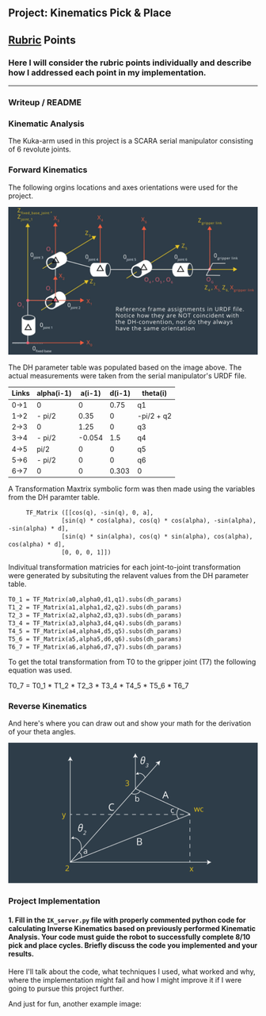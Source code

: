 ## Project: Kinematics Pick & Place

[//]: # (Image References)

[image1]: ./misc_images/misc4.png
[image2]: ./misc_images/misc3.png

## [Rubric](https://review.udacity.com/#!/rubrics/972/view) Points
### Here I will consider the rubric points individually and describe how I addressed each point in my implementation.  

---
### Writeup / README


### Kinematic Analysis

The Kuka-arm used in this project is a SCARA serial manipulator consisting of 6 revolute joints.


### Forward Kinematics
The following orgins locations and axes orientations were used for the project.

![alt text][image1]

The DH parameter table was populated based on the image above. The actual measurements were taken from the serial manipulator's URDF file.

Links | alpha(i-1) | a(i-1) | d(i-1) | theta(i)
--- | --- | --- | --- | ---
0->1 | 0 | 0 | 0.75 | q1
1->2 | - pi/2 | 0.35 | 0 | -pi/2 + q2
2->3 | 0 | 1.25 | 0 | q3
3->4 |  - pi/2 | -0.054 | 1.5 | q4
4->5 | pi/2 | 0 | 0 | q5
5->6 | - pi/2 | 0 | 0 | q6
6->7 | 0 | 0 | 0.303 | 0

A Transformation Maxtrix symbolic form was then made using the variables from the DH paramter table.

         TF_Matrix ([[cos(q), -sin(q), 0, a],
                   [sin(q) * cos(alpha), cos(q) * cos(alpha), -sin(alpha), -sin(alpha) * d],
                   [sin(q) * sin(alpha), cos(q) * sin(alpha), cos(alpha), cos(alpha) * d],
                   [0, 0, 0, 1]])
                   
Indivitual transformation matricies for each joint-to-joint transformation were generated by subsituting the relavent values from the DH parameter table.

    T0_1 = TF_Matrix(a0,alpha0,d1,q1).subs(dh_params)
    T1_2 = TF_Matrix(a1,alpha1,d2,q2).subs(dh_params)
    T2_3 = TF_Matrix(a2,alpha2,d3,q3).subs(dh_params)
    T3_4 = TF_Matrix(a3,alpha3,d4,q4).subs(dh_params)
    T4_5 = TF_Matrix(a4,alpha4,d5,q5).subs(dh_params)
    T5_6 = TF_Matrix(a5,alpha5,d6,q6).subs(dh_params)
    T6_7 = TF_Matrix(a6,alpha6,d7,q7).subs(dh_params)

To get the total transformation from T0 to the gripper joint (T7) the following equation was used.

   T0_7 =  T0_1 * T1_2 * T2_3 * T3_4 * T4_5 * T5_6 * T6_7

### Reverse Kinematics
And here's where you can draw out and show your math for the derivation of your theta angles. 

![alt text][image2]

### Project Implementation

#### 1. Fill in the `IK_server.py` file with properly commented python code for calculating Inverse Kinematics based on previously performed Kinematic Analysis. Your code must guide the robot to successfully complete 8/10 pick and place cycles. Briefly discuss the code you implemented and your results. 


Here I'll talk about the code, what techniques I used, what worked and why, where the implementation might fail and how I might improve it if I were going to pursue this project further.  


And just for fun, another example image:


